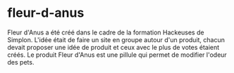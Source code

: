 # fleur-d-anus
Fleur d'Anus a été créé dans le cadre de la formation Hackeuses de Simplon.
L'idée était de faire un site en groupe autour d'un produit, chacun devait proposer une idée de produit et ceux avec le plus de votes étaient créés.
Le produit Fleur d'Anus est une pillule qui permet de modifier l'odeur des pets.
